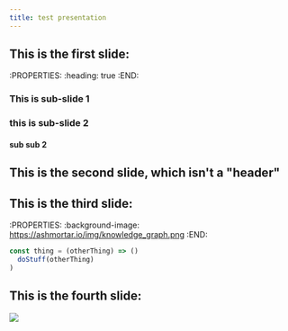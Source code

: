 ```yaml
---
title: test presentation
---
```


## This is the first slide:
:PROPERTIES:
:heading: true
:END:
### This is sub-slide 1
### this is sub-slide 2
#### sub sub 2
## This is the second slide, which isn't a "header"
## This is the third slide:
:PROPERTIES:
:background-image: https://ashmortar.io/img/knowledge_graph.png
:END:

```javascript
const thing = (otherThing) => ()
  doStuff(otherThing)
)
```
## This is the fourth slide:
<img src="https://ashmortar.io/img/knowledge_graph.png" />
